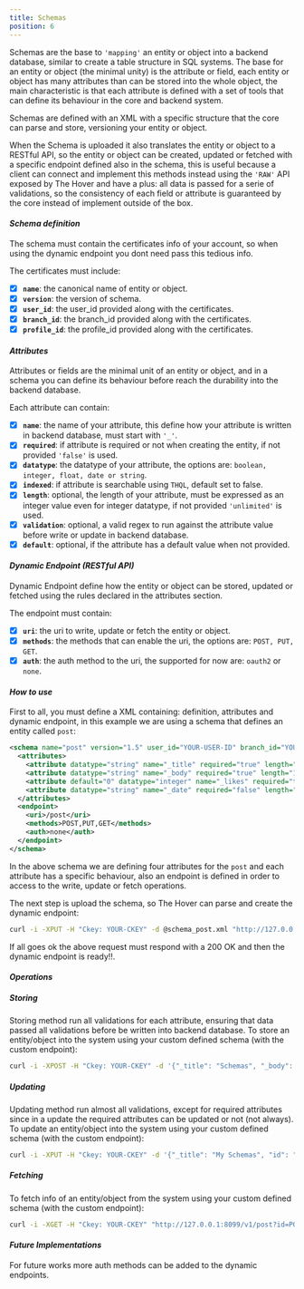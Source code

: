 ```yaml
---
title: Schemas
position: 6
---
```


Schemas are the base to `'mapping'` an entity or object into a backend database, similar to create a table structure in SQL systems. The base for an entity or object (the minimal unity) is the attribute or field, each entity or object has many attributes than can be stored into the whole object, the main characteristic is that each attribute is defined with a set of tools that can define its behaviour in the core and backend system.

Schemas are defined with an XML with a specific structure that the core can parse and store, versioning your entity or object.

When the Schema is uploaded it also translates the entity or object to a RESTful API, so the entity or object can be created, updated or fetched with a specific endpoint defined also in the schema, this is useful because a client can connect and implement this methods instead using the `'RAW'` API exposed by The Hover and have a plus: all data is passed for a serie of validations, so the consistency of each field or attribute is guaranteed by the core instead of implement outside of the box.


#### **_Schema definition_**

The schema must contain the certificates info of your account, so when using the dynamic endpoint you dont need pass this tedious info.

The certificates must include:

- [x] **`name`**: the canonical name of entity or object.
- [x] **`version`**: the version of schema.
- [x] **`user_id`**: the user_id provided along with the certificates.
- [x] **`branch_id`**: the branch_id provided along with the certificates.
- [x] **`profile_id`**: the profile_id provided along with the certificates.

#### **_Attributes_**

Attributes or fields are the minimal unit of an entity or object, and in a schema you can define its behaviour before reach the durability into the backend database.

Each attribute can contain:

- [x] **`name`**: the name of your attribute, this define how your attribute is written in backend database, must start with `'_'`.
- [x] **`required`**: if attribute is required or not when creating the entity, if not provided `'false'` is used.
- [x] **`datatype`**: the datatype of your attribute, the options are: ```boolean, integer, float, date or string```.
- [x] **`indexed`**: if attribute is searchable using `THQL`, default set to false.
- [x] **`length`**: optional, the length of your attribute, must be expressed as an integer value even for integer datatype, if not provided `'unlimited'` is used.
- [x] **`validation`**: optional, a valid regex to run against the attribute value before write or update in backend database.
- [x] **`default`**: optional, if the attribute has a default value when not provided.

#### **_Dynamic Endpoint (RESTful API)_**

Dynamic Endpoint define how the entity or object can be stored, updated or fetched using the rules declared in the attributes section.

The endpoint must contain:

- [x] **`uri`**: the uri to write, update or fetch the entity or object.
- [x] **`methods`**: the methods that can enable the uri, the options are: ```POST, PUT, GET```.
- [x] **`auth`**: the auth method to the uri, the supported for now are: `oauth2` or `none`.

#### **_How to use_**

First to all, you must define a XML containing: definition, attributes and dynamic endpoint, in this example we are using a schema that defines an entity called `post`:

```xml
<schema name="post" version="1.5" user_id="YOUR-USER-ID" branch_id="YOUR-BRANCH-ID" profile_id="YOUR-PROFILE-ID">
  <attributes>
    <attribute datatype="string" name="_title" required="true" length="30" indexed="true" />
    <attribute datatype="string" name="_body" required="true" length="140" indexed="true" />
    <attribute default="0" datatype="integer" name="_likes" required="true" length="3" indexed="true" />
    <attribute datatype="string" name="_date" required="false" length="10" indexed="true" validation="20[1-3][0-9]-[0-1][0-2]-[0-3][0-9]" />
  </attributes>
  <endpoint>
    <uri>/post</uri>
    <methods>POST,PUT,GET</methods>
    <auth>none</auth>
  </endpoint>
</schema>
```

In the above schema we are defining four attributes for the `post` and each attribute has a specific behaviour, also an endpoint is defined in order to access to the write, update or fetch operations.

The next step is upload the schema, so The Hover can parse and create the dynamic endpoint:

```bash
curl -i -XPUT -H "Ckey: YOUR-CKEY" -d @schema_post.xml "http://127.0.0.1:8099/v1/schema"
```

If all goes ok the above request must respond with a 200 OK and then the dynamic endpoint is ready!!.

#### **_Operations_**

##### Storing
Storing method run all validations for each attribute, ensuring that data passed all validations before be written into backend database.
To store an entity/object into the system using your custom defined schema (with the custom endpoint):

```bash
curl -i -XPOST -H "Ckey: YOUR-CKEY" -d '{"_title": "Schemas", "_body": "Hello, I am using schemas", "_likes": 1, "_date": "2016-01-01"}' "http://127.0.0.1:8099/v1/post"
```

##### Updating
Updating method run almost all validations, except for required attributes since in a update the required attributes can be updated or not (not always).
To update an entity/object into the system using your custom defined schema (with the custom endpoint):

```bash
curl -i -XPUT -H "Ckey: YOUR-CKEY" -d '{"_title": "My Schemas", "id": "POST-ID"}' "http://127.0.0.1:8099/v1/post"
```

##### Fetching
To fetch info of an entity/object from the system using your custom defined schema (with the custom endpoint):

```bash
curl -i -XGET -H "Ckey: YOUR-CKEY" "http://127.0.0.1:8099/v1/post?id=POST-ID"
```

#### **_Future Implementations_**

For future works more auth methods can be added to the dynamic endpoints.

